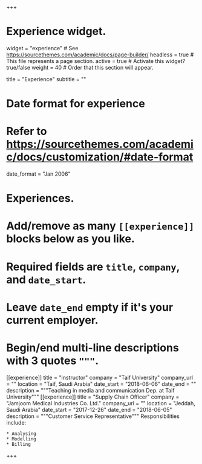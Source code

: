+++
# Experience widget.
widget = "experience"  # See https://sourcethemes.com/academic/docs/page-builder/
headless = true  # This file represents a page section.
active = true  # Activate this widget? true/false
weight = 40  # Order that this section will appear.

title = "Experience"
subtitle = ""

# Date format for experience
#   Refer to https://sourcethemes.com/academic/docs/customization/#date-format
date_format = "Jan 2006"

# Experiences.
#   Add/remove as many `[[experience]]` blocks below as you like.
#   Required fields are `title`, `company`, and `date_start`.
#   Leave `date_end` empty if it's your current employer.
#   Begin/end multi-line descriptions with 3 quotes `"""`.
[[experience]]
  title = "Instructor"
  company = "Taif University"
  company_url = ""
  location = "Taif, Saudi Arabia"
  date_start = "2018-06-06"
  date_end = ""
  description = """Teaching in media and communication Dep. at Taif University"""
  [[experience]]
    title = "Supply Chain Officer"
    company = "Jamjoom Medical Industries Co. Ltd."
    company_url = ""
    location = "Jeddah, Saudi Arabia"
    date_start = "2017-12-26"
    date_end = "2018-06-05"
    description = """Customer Service Representative"""
    Responsibilities include:

    * Analysing
    * Modelling
    * Billing
+++
